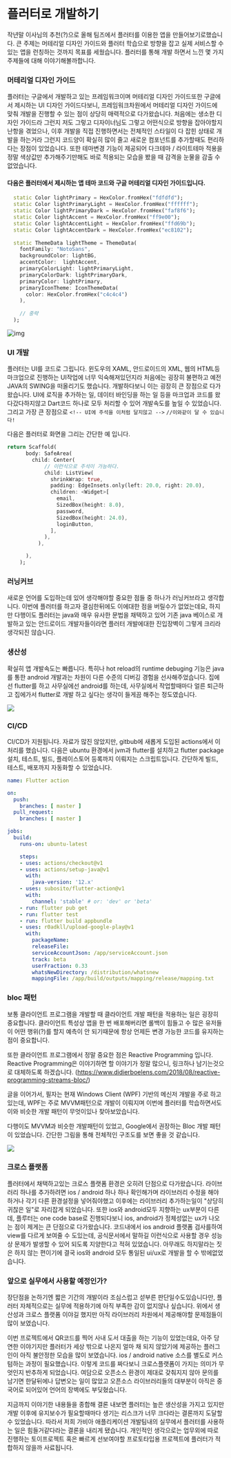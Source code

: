 # 플러터로 개발하기
작년말 이사님의 추천(?)으로 올해 팀즈에서 플러터를 이용한 앱을 만들어보기로했습니다. 큰 주제는 머테리얼 디자인 가이드와 플러터 학습으로 방향을 잡고 실제 서비스할 수 있는 앱을 런칭하는 것까지 목표를 세웠습니다. 플러터를 통해 개발 하면서 느낀 몇 가지 주제들에 대해 이야기해볼까합니다.

### 머테리얼 디자인 가이드
플러터는 구글에서 개발하고 있는 프레임워크이며 머테리얼 디자인 가이드또한 구글에서 제시하는 UI 디자인 가이드다보니, 프레임워크차원에서 머테리얼 디자인 가이드에 맞춰 개발을 진행할 수 있는 점이 상당히 매력적으로 다가왔습니다. 처음에는 생소한 디자인 가이드라 그런지 저도 그렇고 디자이너님도 그렇고 어떤식으로 방향을 잡아야할지 난항을 겪었으나, 이후 개발을 직접 진행하면서는 전체적인 스타일이 다 잡힌 상태로 개발을 하는거라 그런지 코드양이 확실히 많이 줄고 새로운 컴포넌트를 추가할때도 편리하다는 장점이 있었습니다. 또한 테마변경 기능이 제공되어 다크테마 / 라이트테마 적용을 정말 색상값만 추가해주기만해도 바로 적용되는 모습을 봤을 때 감격을 눈물을 감출 수 없었습니다.

#### 다음은 플러터에서 제시하는 앱 테마 코드와 구글 머테리얼 디자인 가이드입니다.

```dart
  static Color lightPrimary = HexColor.fromHex("fdfdfd");
  static Color lightPrimaryLight = HexColor.fromHex("ffffff");
  static Color lightPrimaryDark = HexColor.fromHex("faf8f6");
  static Color lightAccent = HexColor.fromHex("ff9e00");
  static Color lightAccentLight = HexColor.fromHex("ffd69b");
  static Color lightAccentDark = HexColor.fromHex("ec8102");
  
  static ThemeData lightTheme = ThemeData(
    fontFamily: "NotoSans",
    backgroundColor: lightBG,
    accentColor:  lightAccent,
    primaryColorLight: lightPrimaryLight,
    primaryColorDark: lightPrimaryDark,
    primaryColor: lightPrimary,
    primaryIconTheme: IconThemeData(
      color: HexColor.fromHex("c4c4c4")
    ),
    
    // 중략
  );
```
![img](https://storage.googleapis.com/spec-host/mio-staging%2Fmio-design%2F1584058305895%2Fassets%2F1hg4iTKzTMMgtJRx7bhaE2kSYR5BRYz1g%2Fcolor-colorsystem-schemecreation-theme.png)

### UI 개발
플러터는 UI를 코드로 그립니다. 윈도우의 XAML, 안드로이드의 XML, 웹의 HTML등 마크업으로 진행하는 UI작업에 너무 익숙해져있던지라 처음에는 굉장히 불편하고 예전 JAVA의 SWING을 떠올리기도 했습니다. 개발하다보니 이는 굉장히 큰 장점으로 다가왔습니다. UI에 로직을 추가하는 일, 데이터 바인딩을 하는 일 등을 마크업과 코드를 왔다갔다하지않고 Dart코드 하나로 모두 처리할 수 있어 개발속도를 높일 수 있었습니다. 그리고 가장 큰 장점으로 `<!-- UI에 주석을 이처럼 달지않고 -->` `//이와같이 달 수 있습니다!`

다음은 플러터로 화면을 그리는 간단한 예 입니다.

```dart
return Scaffold(
      body: SafeArea(
        child: Center(
            // 이런식으로 주석이 가능하다.
            child: ListView(
              shrinkWrap: true,
              padding: EdgeInsets.only(left: 20.0, right: 20.0),
              children: <Widget>[
                email,
                SizedBox(height: 8.0),
                password,
                SizedBox(height: 24.0),
                loginButton,
              ],
            ),
          ),

      ),
    );
```

### 러닝커브
새로운 언어를 도입하는데 있어 생각해야할 중요한 점들 중 하나가 러닝커브라고 생각합니다. 이번에 플러터를 하고자 결심한뒤에도 이에대한 점을 버릴수가 없었는데요, 하지만 다행이도 플러터는 java와 매우 유사한 문법을 채택하고 있어 기존 java 베이스로 개발하고 있는 안드로이드 개발자들이라면 플러터 개발에대한 진입장벽이 그렇게 크리라 생각되진 않습니다.

### 생산성
확실히 앱 개발속도는 빠릅니다. 특히나 hot reload의 runtime debuging 기능은 java를 통한 android 개발과는 차원이 다른 수준의 디버깅 경험을 선사해주었습니다. 집에선 flutter를 하고 사무실에선 android를 하는데, 사무실에서 작업할때마다 얼른 퇴근하고 집에가서 flutter로 개발 하고 싶다는 생각이 들게끔 해주는 정도였습니다.

![](https://flutter.dev/assets/tools/android-studio/hot-reload-36252b9c05984443ea5cd1960bab0f4ca904a6dfbe71165af4ed7f1b1c037124.gif)

### CI/CD
CI/CD가 지원됩니다. 자료가 많진 않았지만, gitbub에 새롭게 도입된 actions에서 이 처리를 했습니다. 다음은 ubuntu 환경에서 jvm과 flutter를 설치하고 flutter package 설치, 테스트, 빌드, 플레이스토어 등록까지 이뤄지는 스크립트입니다. 간단하게 빌드, 테스트, 배포까지 자동화할 수 있었습니다.

```yaml
name: Flutter action

on:
  push:
    branches: [ master ]
  pull_request:
    branches: [ master ]

jobs:
  build:
    runs-on: ubuntu-latest

    steps:
    - uses: actions/checkout@v1
    - uses: actions/setup-java@v1
      with:
        java-version: '12.x'
    - uses: subosito/flutter-action@v1
      with:
        channel: 'stable' # or: 'dev' or 'beta'
    - run: flutter pub get
    - run: flutter test
    - run: flutter build appbundle
    - uses: r0adkll/upload-google-play@v1
      with:
        packageName: 
        releaseFile: 
        serviceAccountJson: /app/serviceAccount.json
        track: beta
        userFraction: 0.33
        whatsNewDirectory: /distribution/whatsnew
        mappingFile: /app/build/outputs/mapping/release/mapping.txt
```

### bloc 패턴
보통 클라이언트 프로그램을 개발할 때 클라이언트 개발 패턴을 적용하는 일은 굉장히 중요합니다. 클라이언트 특성상 앱을 한 번 배포해버리면 롤백이 힘들고 수 많은 유저들이 어떤 행위(?)를 할지 예측이 안 되기때문에 항상 언제든 변경 가능한 코드를 유지하는점이 중요합니다. 

또한 클라이언트 프로그램에서 정말 중요한 점은 Reactive Programming 입니다. Reactive Programming은 이야기하면 할 이야기가 정말 많으니, 링크하나 남기는것으로 대체하도록 하겠습니다. (https://www.didierboelens.com/2018/08/reactive-programming-streams-bloc/)

글을 이어가서, 필자는 현재 Windows Client (WPF) 기반의 메신저 개발을 주로 하고 있는데, WPF는 주로 MVVM패턴으로 개발이 이뤄지며 이번에 플러터를 학습하면서도 이와 비슷한 개발 패턴이 무엇이있나 찾아보았습니다.

다행이도 MVVM과 비슷한 개발패턴이 있었고, Google에서 권장하는 Bloc 개발 패턴이 있었습니다. 간단한 그림을 통해 전체적인 구조도를 보면 좋을 것 같습니다. 

![](https://miro.medium.com/max/1400/1*MqYPYKdNBiID0mZ-zyE-mA.png)

### 크로스 플랫폼
플러터에서 채택하고있는 크로스 플랫폼 환경은 오히려 단점으로 다가왔습니다. 라이브러리 하나를 추가하려면 ios / android 하나 하나 확인해가며 라이브러리 수정을 해야하거나 각기 다른 환경설정을 넣어줘야했고 이후에는 라이브러리 추가하는일이 "상당히 귀찮은 일"로 자리잡게 되었습니다. 또한 ios와 android모두 지향하는 ux부분이 다른데, 플루터는 one code base로 진행되다보니 ios, android가 정체성없는 ux가 나오는 점이 제게는 큰 단점으로 다가왔습니다. 코드내에서 ios android 플랫폼 검사를하여 view를 다르게 보여줄 수 도있는데, 공식문서에서 말하길 이런식으로 사용할 경우 성능상 문제가 발생할 수 있어 되도록 지양한다고 적혀 있었습니다. 아무래도 하지말라는 짓은 하지 않는 편이기에 결국 ios와 android 모두 통일된 ui/ux로 개발을 할 수 밖에없었습니다.

### 앞으로 실무에서 사용할 예정인가?
장단점을 논하기엔 짧은 기간의 개발이라 조심스럽고 섣부른 판단일수도있습니다만, 플러터 자체적으로는 실무에 적용하기에 아직 부족한 감이 없지않나 싶습니다. 위에서 생산성과 크로스 플랫폼 이야길 했지만 아직 라이브러리 차원에서 제공해야할 문제점들이 많이 보였습니다.

이번 프로젝트에서 QR코드를 찍어 사내 도서 대출을 하는 기능이 있었는데요, 아주 당연한 이야기지만 플러터가 세상 밖으로 나온지 얼마 채 되지 않았기에 제공하는 플러그인이 아직 불안정한 모습을 많이 보였습니다. ios / android native 소스를 별도로 커스텀하는 과정이 필요했습니다. 이렇게 코드를 짜다보니 크로스플랫폼이 가지는 의미가 무엇인지 반추하게 되었습니다. 여담으로 오픈소스 환경이 제대로 갖춰지지 않아 문의를 남기면 한달뒤에나 답변오는 일이 많았고 오픈소스 라이브러리들의 대부분이 아직은 중국어로 되어있어 언어의 장벽에도 부딪혔습니다. 

지금까지 이야기한 내용들을 종합해 결론 내보면 플러터는 높은 생산성을 가지고 있지만 개발 이후에 유지보수가 필요할때마다 생기는 리스크가 너무 크다라는 결론까지 도달할 수 있었습니다. 따라서 저희 가비아 애플리케이션 개발팀내의 실무에서 플러터를 사용하는 일은 힘들거같다라는 결론을 내리게 됐습니다. 개인적인 생각으로는 업무외에 따로 진행하는 토이프로젝트 혹은 빠르게 선보여야할 프로토타입용 프로젝트에 플러터가 적합하지 않을까 사료됩니다.

